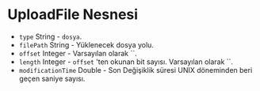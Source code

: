 # UploadFile Nesnesi

* `type` String - `dosya`.
* `filePath` String - Yüklenecek dosya yolu.
* `offset` Integer - Varsayılan olarak ``.
* `length` Integer - `offset` 'ten okunan bit sayısı. Varsayılan olarak ``.
* `modificationTime` Double - Son Değişiklik süresi UNIX döneminden beri geçen saniye sayısı.